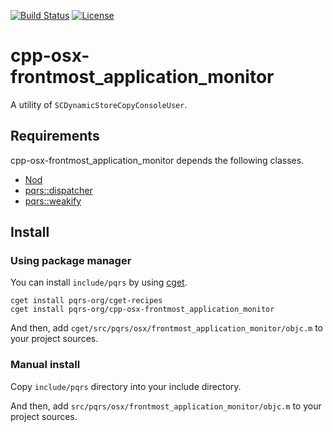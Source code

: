 [![Build Status](https://travis-ci.org/pqrs-org/cpp-osx-frontmost_application_monitor.svg?branch=master)](https://travis-ci.org/pqrs-org/cpp-osx-frontmost_application_monitor)
[![License](https://img.shields.io/badge/license-Boost%20Software%20License-blue.svg)](https://github.com/pqrs-org/cpp-osx-frontmost_application_monitor/blob/master/LICENSE.md)

# cpp-osx-frontmost_application_monitor

A utility of `SCDynamicStoreCopyConsoleUser`.

## Requirements

cpp-osx-frontmost_application_monitor depends the following classes.

- [Nod](https://github.com/fr00b0/nod)
- [pqrs::dispatcher](https://github.com/pqrs-org/cpp-dispatcher)
- [pqrs::weakify](https://github.com/pqrs-org/objc-weakify)

## Install

### Using package manager

You can install `include/pqrs` by using [cget](https://github.com/pfultz2/cget).

```shell
cget install pqrs-org/cget-recipes
cget install pqrs-org/cpp-osx-frontmost_application_monitor
```

And then, add `cget/src/pqrs/osx/frontmost_application_monitor/objc.m` to your project sources.

### Manual install

Copy `include/pqrs` directory into your include directory.

And then, add `src/pqrs/osx/frontmost_application_monitor/objc.m` to your project sources.

